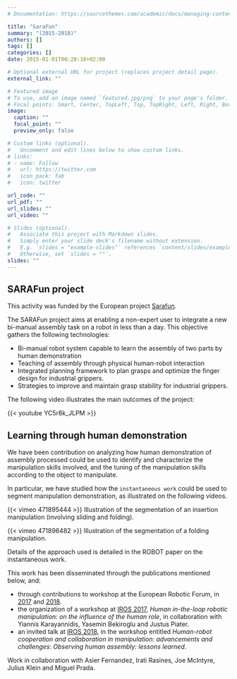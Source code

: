 ```yaml
---
# Documentation: https://sourcethemes.com/academic/docs/managing-content/

title: "SaraFun"
summary: "(2015-2018)"
authors: []
tags: []
categories: []
date: 2015-01-01T00:28:18+02:00

# Optional external URL for project (replaces project detail page).
external_link: ""

# Featured image
# To use, add an image named `featured.jpg/png` to your page's folder.
# Focal points: Smart, Center, TopLeft, Top, TopRight, Left, Right, BottomLeft, Bottom, BottomRight.
image:
  caption: ""
  focal_point: ""
  preview_only: false

# Custom links (optional).
#   Uncomment and edit lines below to show custom links.
# links:
# - name: Follow
#   url: https://twitter.com
#   icon_pack: fab
#   icon: twitter

url_code: ""
url_pdf: ""
url_slides: ""
url_video: ""

# Slides (optional).
#   Associate this project with Markdown slides.
#   Simply enter your slide deck's filename without extension.
#   E.g. `slides = "example-slides"` references `content/slides/example-slides.md`.
#   Otherwise, set `slides = ""`.
slides: ""
---
```


## SARAFun project

This activity was funded by the European project [Sarafun](http://sarafun.eu/).

The SARAFun project aims at enabling a non-expert user to integrate a new bi-manual assembly task on a robot in less than a day.
This objective gathers the following technologies:

* Bi-manual robot system capable to learn the assembly of two parts by human demonstration
* Teaching of assembly through physical human-robot interaction
* Integrated planning framework to plan grasps and optimize the finger design for industrial grippers.
* Strategies to improve and maintain grasp stability for industrial grippers.

The following video illustrates the main outcomes of the project:

{{< youtube YC5r8k_JLPM >}}

## Learning through human demonstration

We have been contribution on analyzing how human demonstration of assembly processed could be used to identify and characterize the manipulation skills involved, and the tuning of the manipulation skills according to the object to manipulate.

In particular, we have studied how the `instantaneous work` could be used to segment manipulation demonstration, as illustrated on the following videos.

{{< vimeo 471895444 >}}
Illustration of the segmentation of an insertion manipulation (involving sliding and folding).

{{< vimeo 471896482 >}}
Illustration of the segmentation of a folding manipulation.

Details of the approach used is detailed in the ROBOT paper on the instantaneous work.

This work has been disseminated through the publications mentioned below, and:

* through contributions to workshop at the European Robotic Forum, in [2017](http://sarafun.eu/%20erf-2017-tbd-for-industrial-applications%20/) and [2018](http://cs.lth.se/jacek-malec/smart-cooperative-robots-for-agile-assembly-workshop-erf2018/).
* the organization of a workshop at [IROS 2017](http://sarafun.eu/iros2017_hr/), _Human in-the-loop robotic manipulation: on the influence of the human role_, in collaboration with Yiannis Karayannidis, Yasemin Bekiroglu and Justus Piater.
* an invited talk at [IROS 2018](https://www.roboticvision.org/humanrobotcooperationirosws/), in the workshop entitled _Human-robot cooperation and collaboration in manipulation: advancements and challenges_: _Observing human assembly: lessons learned_.

Work in collaboration with Asier Fernandez, Irati Rasines, Joe McIntyre, Julius Klein and Miguel Prada.
